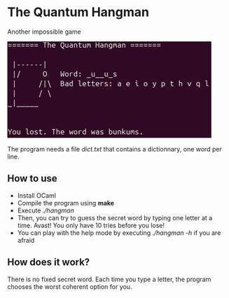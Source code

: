 # The Quantum Hangman
Another impossible game

![illustration](img.png) 

The program needs a file *dict.txt* that contains a dictionnary, one word per line.

## How to use

- Install OCaml
- Compile the program using **make**
- Execute *./hangman* 
- Then, you can try to guess the secret word by typing one letter at a time. Avast! You only have 10 tries before you lose!
- You can play with the help mode by executing *./hangman -h* if you are afraid

## How does it work?
There is no fixed secret word. Each time you type a letter, the program chooses the worst coherent option for you.
